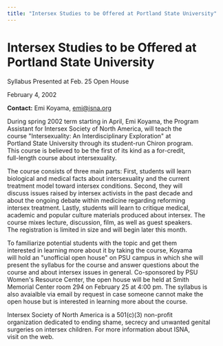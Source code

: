 ```yaml
---
title: "Intersex Studies to be Offered at Portland State University"
---
```


# Intersex Studies to be Offered at Portland State University

  
Syllabus Presented at Feb. 25 Open House  


  
February 4, 2002  


  
<b class=dr>Contact:</b> Emi Koyama, <emi@isna.org>  


  
During spring 2002 term starting in April, Emi Koyama, the Program  
Assistant for Intersex Society of North America, will teach the  
course "Intersexuality: An Interdisciplinary Exploration" at  
Portland State University through its student-run Chiron program.  
This course is believed to be the first of its kind as a for-credit,  
full-length course about intersexuality.  


  
The course consists of three main parts: First, students will learn  
biological and medical facts about intersexuality and the current  
treatment model toward intersex conditions. Second, they will  
discuss issues raised by intersex activists in the past decade and  
about the ongoing debate within medicine regarding reforming  
intersex treatment. Lastly, students will learn to critique medical,  
academic and popular culture materials produced about intersex. The  
course mixes lecture, discussion, film, as well as guest speakers.  
The registration is limited in size and will begin later this month.  


  
To familiarize potential students with the topic and get them  
interested in learning more about it by taking the course, Koyama  
will hold an "unofficial open house" on PSU campus in which she will  
present the syllabus for the course and answer questions about the  
course and about intersex issues in general. Co-sponsored by PSU  
Women's Resource Center, the open house will be held at Smith  
Memorial Center room 294 on February 25 at 4:00 pm. The syllabus is  
also avaialble via email by request in case someone cannot make the  
open house but is interested in learning more about the course.  


  
Intersex Society of North America is a 501(c)(3) non-profit  
organization dedicated to ending shame, secrecy and unwanted genital  
surgeries on intersex children. For more information about ISNA,  
visit  on the web.